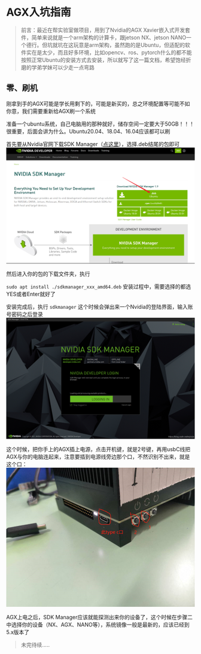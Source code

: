 <!--
 * @Author         : Minghang Li
 * @Date           : 2022-11-25 20:42
 * @LastEditTime   : 2022-11-25 22:34
 * @Note           : 
 * @Copyright(c)   : Minghang Li Copyright
-->
# AGX入坑指南
> 前言：最近在帮实验室做项目，用到了Nvidia的AGX Xavier嵌入式开发套件，简单来说就是一个arm架构的计算卡，跟jetson NX、jetson NANO一个德行。但坑就坑在这玩意是arm架构，虽然跑的是Ubuntu，但适配的软件实在是太少，而且好多环境，比如opencv、ros、pytorch什么的都不能按照正常Ubuntu的安装方式去安装，所以就写了这一篇文档，希望饱经折磨的学弟学妹可以少走一点弯路

## 零、刷机

刚拿到手的AGX可能是学长用剩下的，可能是新买的，总之环境配置等可能不如你意，我们需要重新给AGX刷一个系统  

准备一个ubuntu系统，自己电脑用的那种就好，储存空间一定要大于50GB！！！很重要，后面会讲为什么。Ubuntu20.04、18.04、16.04应该都可以刷

首先要从Nvidia官网下载SDK Manager（[点这里](https://developer.nvidia.com/drive/sdk-manager)），选择.deb结尾的包即可  
![Alt text](.pic/Snipaste_2022-11-25_21-00-15.png)  

然后进入你的包的下载文件夹，执行

`sudo apt install ./sdkmanager_xxx_amd64.deb` 
安装过程中，需要选择的都选YES或者Enter就好了  

安装完成后，执行 
`sdkmanager` 
这个时候会弹出来一个Nvidia的登陆界面，输入账号密码之后登录
![Alt text](.pic/Snipaste_2022-11-25_21-07-42.png)  

这个时候，把你手上的AGX插上电源，点击开机键，就是2号键，再用usbC线把AGX与你的电脑连起来，注意要插到电源线旁边那个口，不然识别不出来，就是这个口： ![Alt text](.pic/Snipaste_2022-11-25_21-11-49.png)  

AGX上电之后，SDK Manager应该就能探测出来你的设备了，这个时候在步骤二中选择你的设备（NX、AGX、NANO等），系统镜像一般是最新的，应该已经到5.x版本了

>   未完待续.....